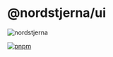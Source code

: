 # @nordstjerna/ui

![nordstjerna](https://assets.solidjs.com/banner?type=Nordstjerna&background=tiles&project=ui)

[![pnpm](https://img.shields.io/badge/maintained%20with-pnpm-cc00ff.svg?style=for-the-badge&logo=pnpm)](https://pnpm.io/)

